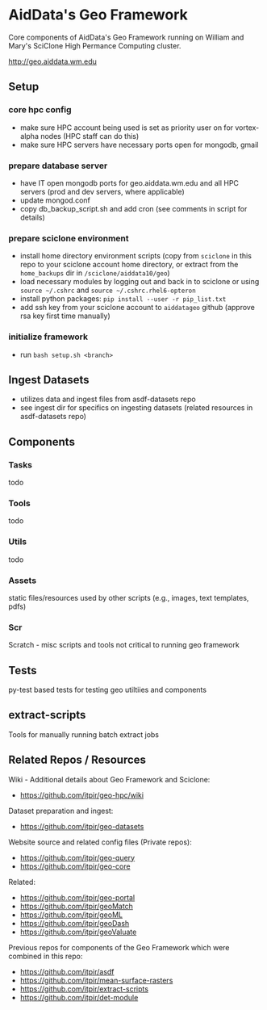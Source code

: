 # AidData's Geo Framework
Core components of AidData's Geo Framework running on William and Mary's SciClone High Permance Computing cluster.

http://geo.aiddata.wm.edu

## Setup

### core hpc config
- make sure HPC account being used is set as priority user on for vortex-alpha nodes (HPC staff can do this)
- make sure HPC servers have necessary ports open for mongodb, gmail

### prepare database server
- have IT open mongodb ports for geo.aiddata.wm.edu and all HPC servers (prod and dev servers, where applicable)
- update mongod.conf
- copy db_backup_script.sh and add cron (see comments in script for details)


### prepare sciclone environment
- install home directory environment scripts (copy from `sciclone` in this repo to your sciclone account home directory, or extract from the `home_backups` dir in `/sciclone/aiddata10/geo`)
- load necessary modules by logging out and back in to sciclone or using `source ~/.cshrc` and `source ~/.cshrc.rhel6-opteron`
- install python packages: `pip install --user -r pip_list.txt`
- add ssh key from your sciclone account to `aiddatageo` github (approve rsa key first time manually)

### initialize framework
- run `bash setup.sh <branch>`


## Ingest Datasets
- utilizes data and ingest files from asdf-datasets repo
- see ingest dir for specifics on ingesting datasets (related resources in asdf-datasets repo)


## Components

### Tasks

todo


### Tools

todo


### Utils

todo


### Assets

static files/resources used by other scripts (e.g., images, text templates, pdfs)


### Scr

Scratch - misc scripts and tools not critical to running geo framework


## Tests

py-test based tests for testing geo utiltiies and components


## extract-scripts

Tools for manually running batch extract jobs


## Related Repos / Resources

Wiki - Additional details about Geo Framework and Sciclone:
- https://github.com/itpir/geo-hpc/wiki

Dataset preparation and ingest:
- https://github.com/itpir/geo-datasets

Website source and related config files (Private repos):
- https://github.com/itpir/geo-query
- https://github.com/itpir/geo-core

Related:
- https://github.com/itpir/geo-portal
- https://github.com/itpir/geoMatch
- https://github.com/itpir/geoML
- https://github.com/itpir/geoDash
- https://github.com/itpir/geoValuate

Previous repos for components of the Geo Framework which were combined in this repo:
- https://github.com/itpir/asdf
- https://github.com/itpir/mean-surface-rasters
- https://github.com/itpir/extract-scripts
- https://github.com/itpir/det-module

